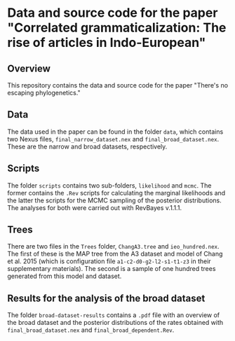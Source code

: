 # Data and source code for the paper "Correlated grammaticalization: The rise of articles in Indo-European" 

## Overview

This repository contains the data and source code for the paper "There's no escaping phylogenetics."

## Data

The data used in the paper can be found in the folder `data`, which contains two Nexus files, `final_narrow_dataset.nex` and `final_broad_dataset.nex`. These are the narrow and broad datasets, respectively. 

## Scripts

The folder `scripts` contains two sub-folders, `likelihood` and `mcmc`. The former contains the `.Rev` scripts for calculating the marginal likelihoods and the latter the scripts for the MCMC sampling of the posterior distributions. The analyses for both were carried out with RevBayes v.1.1.1.

## Trees

There are two files in the `Trees` folder, `ChangA3.tree` and `ieo_hundred.nex`. The first of these is the MAP tree from the A3 dataset and model of Chang et al. 2015 (which is configuration file `a1-c2-d0-g2-l2-s1-t1-z3` in their supplementary materials). The second is a sample of one hundred trees generated from this model and dataset. 

## Results for the analysis of the broad dataset

The folder `broad-dataset-results` contains a `.pdf` file with an overview of the broad dataset and the posterior distributions of the rates obtained with `final_broad_dataset.nex` and `final_broad_dependent.Rev`.

